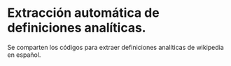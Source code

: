 # Extracción automática de definiciones analíticas. 

Se comparten los códigos para extraer definiciones analíticas de wikipedia en español. 
